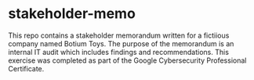# stakeholder-memo
This repo contains a stakeholder memorandum written for a fictiious company named Botium Toys. The purpose of the memorandum is an internal IT audit which includes findings and recommendations. This exercise was completed as part of the Google Cybersecurity Professional Certificate.

